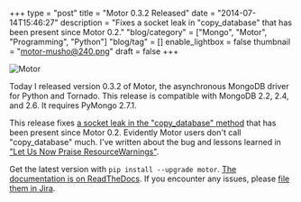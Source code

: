 +++
type = "post"
title = "Motor 0.3.2 Released"
date = "2014-07-14T15:46:27"
description = "Fixes a socket leak in \"copy_database\" that has been present since Motor 0.2."
"blog/category" = ["Mongo", "Motor", "Programming", "Python"]
"blog/tag" = []
enable_lightbox = false
thumbnail = "motor-musho@240.png"
draft = false
+++

<p><img style="display:block; margin-left:auto; margin-right:auto;" src="motor-musho.png" alt="Motor" title="motor-musho.png" border="0" /></p>
<p>Today I released version 0.3.2 of Motor, the asynchronous MongoDB driver for Python and Tornado. This release is compatible with MongoDB 2.2, 2.4, and 2.6. It requires PyMongo 2.7.1.</p>
<p>This release fixes <a href="https://jira.mongodb.org/browse/MOTOR-44">a socket leak in the "copy_database" method</a> that has been present since Motor 0.2. Evidently Motor users don't call "copy_database" much. I've written about the bug and lessons learned in <a href="/blog/let-us-now-praise-resourcewarnings/">"Let Us Now Praise ResourceWarnings"</a>.</p>
<p>Get the latest version with <code>pip install --upgrade motor</code>. <a href="http://motor.readthedocs.org/en/stable">The documentation is on ReadTheDocs</a>. If you encounter any issues, please <a href="https://jira.mongodb.org/browse/MOTOR">file them in Jira</a>.</p>
    